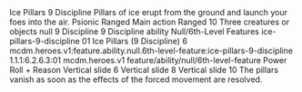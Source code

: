 <ability>
  <name>Ice Pillars</name>
  <cost>9 Discipline</cost>
  <flavor>Pillars of ice erupt from the ground and launch your foes into the air.</flavor>
  <keywords>
    <keyword>Psionic</keyword>
    <keyword>Ranged</keyword>
  </keywords>
  <type>Main action</type>
  <distance>Ranged 10</distance>
  <target>Three creatures or objects</target>
  <metadata>
    <class>null</class>
    <cost>9 Discipline</cost>
    <cost_amount>9</cost_amount>
    <cost_resource>Discipline</cost_resource>
    <feature_type>ability</feature_type>
    <file_dpath>Null/6th-Level Features</file_dpath>
    <item_id>ice-pillars-9-discipline</item_id>
    <item_index>01</item_index>
    <item_name>Ice Pillars (9 Discipline)</item_name>
    <level>6</level>
    <scc>mcdm.heroes.v1:feature.ability.null.6th-level-feature:ice-pillars-9-discipline</scc>
    <scdc>1.1.1:6.2.6.3:01</scdc>
    <source>mcdm.heroes.v1</source>
    <type>feature/ability/null/6th-level-feature</type>
  </metadata>
  <effects>
    <effect type="roll">
      <roll>Power Roll + Reason</roll>
      <t1>Vertical slide 6</t1>
      <t2>Vertical slide 8</t2>
      <t3>Vertical slide 10</t3>
    </effect>
    <effect type="mundane">The pillars vanish as soon as the effects of the forced movement are resolved.</effect>
  </effects>
</ability>
